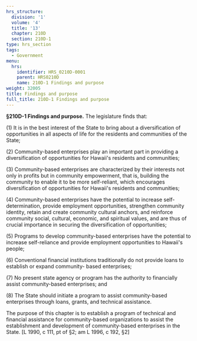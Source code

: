 ```yaml
---
hrs_structure:
  division: '1'
  volume: '4'
  title: '13'
  chapter: 210D
  section: 210D-1
type: hrs_section
tags:
  - Government
menu:
  hrs:
    identifier: HRS_0210D-0001
    parent: HRS0210D
    name: 210D-1 Findings and purpose
weight: 32005
title: Findings and purpose
full_title: 210D-1 Findings and purpose
---
```

**§210D-1 Findings and purpose.** The legislature finds that:

(1) It is in the best interest of the State to bring about a diversification of opportunities in all aspects of life for the residents and communities of the State;

(2) Community-based enterprises play an important part in providing a diversification of opportunities for Hawaii's residents and communities;

(3) Community-based enterprises are characterized by their interests not only in profits but in community empowerment, that is, building the community to enable it to be more self-reliant, which encourages diversification of opportunities for Hawaii's residents and communities;

(4) Community-based enterprises have the potential to increase self-determination, provide employment opportunities, strengthen community identity, retain and create community cultural anchors, and reinforce community social, cultural, economic, and spiritual values, and are thus of crucial importance in securing the diversification of opportunities;

(5) Programs to develop community-based enterprises have the potential to increase self-reliance and provide employment opportunities to Hawaii's people;

(6) Conventional financial institutions traditionally do not provide loans to establish or expand community- based enterprises;

(7) No present state agency or program has the authority to financially assist community-based enterprises; and

(8) The State should initiate a program to assist community-based enterprises through loans, grants, and technical assistance.

The purpose of this chapter is to establish a program of technical and financial assistance for community-based organizations to assist the establishment and development of community-based enterprises in the State. [L 1990, c 111, pt of §2; am L 1996, c 192, §2]